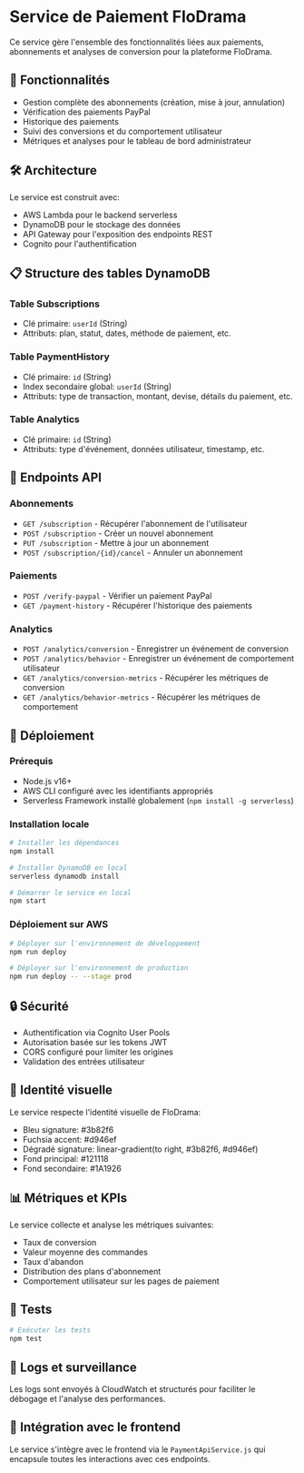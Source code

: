 # Service de Paiement FloDrama

Ce service gère l'ensemble des fonctionnalités liées aux paiements, abonnements et analyses de conversion pour la plateforme FloDrama.

## 🎯 Fonctionnalités

- Gestion complète des abonnements (création, mise à jour, annulation)
- Vérification des paiements PayPal
- Historique des paiements
- Suivi des conversions et du comportement utilisateur
- Métriques et analyses pour le tableau de bord administrateur

## 🛠️ Architecture

Le service est construit avec:
- AWS Lambda pour le backend serverless
- DynamoDB pour le stockage des données
- API Gateway pour l'exposition des endpoints REST
- Cognito pour l'authentification

## 📋 Structure des tables DynamoDB

### Table Subscriptions
- Clé primaire: `userId` (String)
- Attributs: plan, statut, dates, méthode de paiement, etc.

### Table PaymentHistory
- Clé primaire: `id` (String)
- Index secondaire global: `userId` (String)
- Attributs: type de transaction, montant, devise, détails du paiement, etc.

### Table Analytics
- Clé primaire: `id` (String)
- Attributs: type d'événement, données utilisateur, timestamp, etc.

## 🔌 Endpoints API

### Abonnements
- `GET /subscription` - Récupérer l'abonnement de l'utilisateur
- `POST /subscription` - Créer un nouvel abonnement
- `PUT /subscription` - Mettre à jour un abonnement
- `POST /subscription/{id}/cancel` - Annuler un abonnement

### Paiements
- `POST /verify-paypal` - Vérifier un paiement PayPal
- `GET /payment-history` - Récupérer l'historique des paiements

### Analytics
- `POST /analytics/conversion` - Enregistrer un événement de conversion
- `POST /analytics/behavior` - Enregistrer un événement de comportement utilisateur
- `GET /analytics/conversion-metrics` - Récupérer les métriques de conversion
- `GET /analytics/behavior-metrics` - Récupérer les métriques de comportement

## 🚀 Déploiement

### Prérequis
- Node.js v16+
- AWS CLI configuré avec les identifiants appropriés
- Serverless Framework installé globalement (`npm install -g serverless`)

### Installation locale
```bash
# Installer les dépendances
npm install

# Installer DynamoDB en local
serverless dynamodb install

# Démarrer le service en local
npm start
```

### Déploiement sur AWS
```bash
# Déployer sur l'environnement de développement
npm run deploy

# Déployer sur l'environnement de production
npm run deploy -- --stage prod
```

## 🔒 Sécurité

- Authentification via Cognito User Pools
- Autorisation basée sur les tokens JWT
- CORS configuré pour limiter les origines
- Validation des entrées utilisateur

## 🎨 Identité visuelle

Le service respecte l'identité visuelle de FloDrama:
- Bleu signature: #3b82f6
- Fuchsia accent: #d946ef
- Dégradé signature: linear-gradient(to right, #3b82f6, #d946ef)
- Fond principal: #121118
- Fond secondaire: #1A1926

## 📊 Métriques et KPIs

Le service collecte et analyse les métriques suivantes:
- Taux de conversion
- Valeur moyenne des commandes
- Taux d'abandon
- Distribution des plans d'abonnement
- Comportement utilisateur sur les pages de paiement

## 🧪 Tests

```bash
# Exécuter les tests
npm test
```

## 📝 Logs et surveillance

Les logs sont envoyés à CloudWatch et structurés pour faciliter le débogage et l'analyse des performances.

## 🔄 Intégration avec le frontend

Le service s'intègre avec le frontend via le `PaymentApiService.js` qui encapsule toutes les interactions avec ces endpoints.

